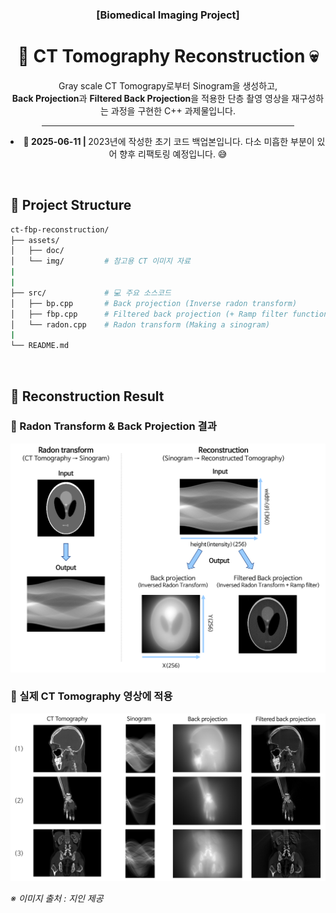 <div align="center">
    <h3>[Biomedical Imaging Project]</h3>
    <h1>🔬 CT Tomography Reconstruction 💀</h1> 
    <p>
        Gray scale CT Tomograpy로부터 Sinogram을 생성하고,
        <br>
        <strong>Back Projection</strong>과 <strong>Filtered Back Projection</strong>을 적용한 단층 촬영 영상을 재구성하는 과정을 구현한 C++ 과제물입니다.
    </p>
    <hr style="width: 80%;">
    <p align="justify">
    <li><strong>📅 2025-06-11 | </strong> 2023년에 작성한 초기 코드 백업본입니다. 다소 미흡한 부분이 있어 향후 리팩토링 예정입니다. 😅
    </li>
    </p>
</div>

<br>

## 📂 Project Structure

```bash
ct-fbp-reconstruction/
├── assets/
│   ├── doc/
│   └── img/         # 참고용 CT 이미지 자료
|
|
├── src/             # 💻 주요 소스코드
│   ├── bp.cpp       # Back projection (Inverse radon transform)
│   ├── fbp.cpp      # Filtered back projection (+ Ramp filter function)
│   └── radon.cpp    # Radon transform (Making a sinogram)
|
└── README.md
```

<br>

<div id="Apply">
    <h2>🎯 Reconstruction Result</h2>
    <h3>📍 Radon Transform & Back Projection 결과</h3>
    <div align="center">
        <img src="./assets/doc/sample-Apply.png" width="550"/>
    </div>
    <h3>📍 실제 CT Tomography 영상에 적용</h3>
    <div align="center">
        <img src="./assets/doc/CT-Apply.png" width="550"/>
    </div>
    <p><i>※ 이미지 출처 : 지인 제공</i></p>
</div>
<br>
